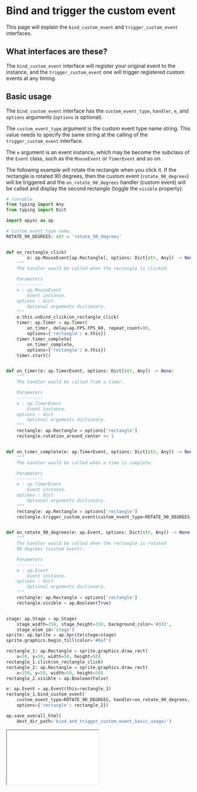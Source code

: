 # Bind and trigger the custom event

This page will explain the `bind_custom_event` and `trigger_custom_event` interfaces.

## What interfaces are these?

The `bind_custom_event` interface will register your original event to the instance, and the `trigger_custom_event` one will trigger registered custom events at any timing.

## Basic usage

The `bind_custom_event` interface has the `custom_event_type`, `handler`, `e`, and `options` arguments (`options` is optional).

The `custom_event_type` argument is the custom event type name string. This value needs to specify the same string at the calling of the `trigger_custom_event` interface.

The `e` argument is an event instance, which may be become the subclass of the `Event` class, such as the `MouseEvent` or `TimerEvent` and so on.

The following example will rotate the rectangle when you click it. If the rectangle is rotated 90 degrees, then the custom event (`rotate_90_degrees`) will be triggered and the `on_rotate_90_degrees` handler (custom event) will be called and display the second rectangle (toggle the `visible` property):

```py
# runnable
from typing import Any
from typing import Dict

import apysc as ap

# Custom event type name.
ROTATE_90_DEGREES: str = 'rotate_90_degrees'


def on_rectangle_click(
        e: ap.MouseEvent[ap.Rectangle], options: Dict[str, Any]) -> None:
    """
    The handler would be called when the rectangle is clicked.

    Parameters
    ----------
    e : ap.MouseEvent
        Event instance.
    options : dict
        Optional arguments dictionary.
    """
    e.this.unbind_click(on_rectangle_click)
    timer: ap.Timer = ap.Timer(
        on_timer, delay=ap.FPS.FPS_60, repeat_count=90,
        options={'rectangle': e.this})
    timer.timer_complete(
        on_timer_complete,
        options={'rectangle': e.this})
    timer.start()


def on_timer(e: ap.TimerEvent, options: Dict[str, Any]) -> None:
    """
    The handler would be called from a timer.

    Parameters
    ----------
    e : ap.TimerEvent
        Event instance.
    options : dict
        Optional arguments dictionary.
    """
    rectangle: ap.Rectangle = options['rectangle']
    rectangle.rotation_around_center += 1


def on_timer_complete(e: ap.TimerEvent, options: Dict[str, Any]) -> None:
    """
    The handler would be called when a time is complete.

    Parameters
    ----------
    e : ap.TimerEvent
        Event instance.
    options : dict
        Optional arguments dictionary.
    """
    rectangle: ap.Rectangle = options['rectangle']
    rectangle.trigger_custom_event(custom_event_type=ROTATE_90_DEGREES)


def on_rotate_90_degrees(e: ap.Event, options: Dict[str, Any]) -> None:
    """
    The handler would be called when the rectangle is rotated
    90 degrees (custom event).

    Parameters
    ----------
    e : ap.Event
        Event instance.
    options : dict
        Optional arguments dictionary.
    """
    rectangle: ap.Rectangle = options['rectangle']
    rectangle.visible = ap.Boolean(True)


stage: ap.Stage = ap.Stage(
    stage_width=250, stage_height=150, background_color='#333',
    stage_elem_id='stage')
sprite: ap.Sprite = ap.Sprite(stage=stage)
sprite.graphics.begin_fill(color='#0af')

rectangle_1: ap.Rectangle = sprite.graphics.draw_rect(
    x=50, y=50, width=50, height=50)
rectangle_1.click(on_rectangle_click)
rectangle_2: ap.Rectangle = sprite.graphics.draw_rect(
    x=150, y=50, width=50, height=50)
rectangle_2.visible = ap.Boolean(False)

e: ap.Event = ap.Event(this=rectangle_1)
rectangle_1.bind_custom_event(
    custom_event_type=ROTATE_90_DEGREES, handler=on_rotate_90_degrees, e=e,
    options={'rectangle': rectangle_2})

ap.save_overall_html(
    dest_dir_path='bind_and_trigger_custom_event_basic_usage/')
```

<iframe src="static/bind_and_trigger_custom_event_basic_usage/index.html" width="250" height="150"></iframe>
